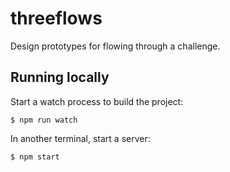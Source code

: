 # threeflows
Design prototypes for flowing through a challenge.

## Running locally
Start a watch process to build the project:
```
$ npm run watch
```

In another terminal, start a server:
```
$ npm start
```